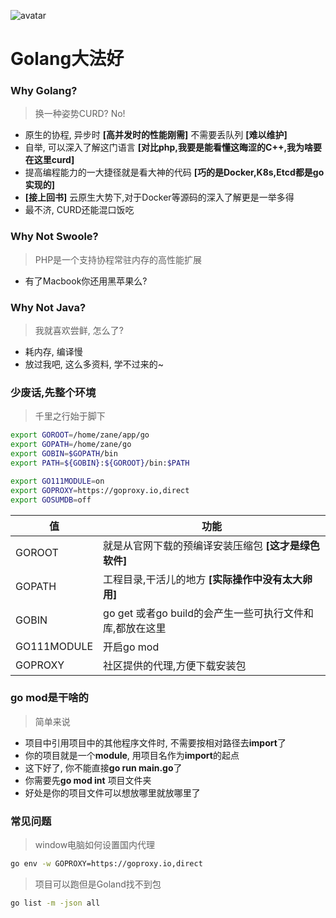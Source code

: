 ![avatar](http://pythonup.cn/static/public/picture/129.png)

# Golang大法好

### Why Golang?

> 换一种姿势CURD? No!

* 原生的协程, 异步时 **[高并发时的性能刚需]** 不需要丢队列 **[难以维护]**
* 自举, 可以深入了解这门语言 **[对比php,我要是能看懂这晦涩的C++,我为啥要在这里curd]**
* 提高编程能力的一大捷径就是看大神的代码 **[巧的是Docker,K8s,Etcd都是go实现的]**
* **[接上回书]** 云原生大势下,对于Docker等源码的深入了解更是一举多得
* 最不济, CURD还能混口饭吃

### Why Not Swoole?

> PHP是一个支持协程常驻内存的高性能扩展

* 有了Macbook你还用黑苹果么?

### Why Not Java?

> 我就喜欢尝鲜, 怎么了?

* 耗内存, 编译慢
* 放过我吧, 这么多资料, 学不过来的~

### 少废话,先整个环境

> 千里之行始于脚下

```bash
export GOROOT=/home/zane/app/go
export GOPATH=/home/zane/go
export GOBIN=$GOPATH/bin
export PATH=${GOBIN}:${GOROOT}/bin:$PATH

export GO111MODULE=on
export GOPROXY=https://goproxy.io,direct
export GOSUMDB=off
```

| 值          | 功能                                                     |
| ----------- | -------------------------------------------------------- |
| GOROOT      | 就是从官网下载的预编译安装压缩包 **[这才是绿色软件]**    |
| GOPATH      | 工程目录,干活儿的地方 **[实际操作中没有太大卵用]**       |
| GOBIN       | go get 或者go build的会产生一些可执行文件和库,都放在这里 |
| GO111MODULE | 开启go mod                                               |
| GOPROXY     | 社区提供的代理,方便下载安装包                           |

### go mod是干啥的

> 简单来说

*  项目中引用项目中的其他程序文件时, 不需要按相对路径去**import**了
*  你的项目就是一个**module**, 用项目名作为**import**的起点
*  这下好了, 你不能直接**go run main.go**了
*  你需要先**go mod int** 项目文件夹
*  好处是你的项目文件可以想放哪里就放哪里了

### 常见问题

> window电脑如何设置国内代理

```bash
go env -w GOPROXY=https://goproxy.io,direct
```

> 项目可以跑但是Goland找不到包

```bash
go list -m -json all
```